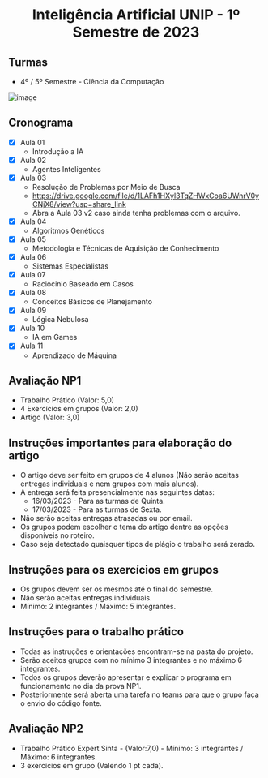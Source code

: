 <h1 align="center">
    Inteligência Artificial UNIP - 1º Semestre de 2023
</h1>

## Turmas
- 4º / 5º Semestre - Ciência da Computação

![image](https://user-images.githubusercontent.com/70485830/217884586-36e66f3c-ba65-4639-beff-af10df9bad24.png)

## Cronograma

- [x]  Aula 01
    - Introdução a IA
- [x]  Aula 02
    - Agentes Inteligentes
- [x]  Aula 03
    - Resolução de Problemas por Meio de Busca
    - https://drive.google.com/file/d/1LAFh1HXyl3TqZHWxCoa6UWnrV0yCNjX8/view?usp=share_link
    - Abra a Aula 03 v2 caso ainda tenha problemas com o arquivo.
- [x]  Aula 04
    - Algoritmos Genéticos
- [x]  Aula 05 
    - Metodologia e Técnicas de Aquisição de Conhecimento
- [x]  Aula 06
    - Sistemas Especialistas
- [x] Aula 07
    - Raciocinio Baseado em Casos
- [x] Aula 08
    - Conceitos Básicos de Planejamento
- [x]  Aula 09
    - Lógica Nebulosa
- [x]  Aula 10
    - IA em Games
- [x]  Aula 11
    - Aprendizado de Máquina

## Avaliação NP1
- Trabalho Prático (Valor: 5,0)
- 4 Exercícios em grupos (Valor: 2,0)
- Artigo (Valor: 3,0)

## Instruções importantes para elaboração do artigo
- O artigo deve ser feito em grupos de 4 alunos (Não serão aceitas entregas individuais e nem grupos com mais alunos).
- A entrega será feita presencialmente nas seguintes datas:
    - 16/03/2023 - Para as turmas de Quinta.
    - 17/03/2023 - Para as turmas de Sexta.
- Não serão aceitas entregas atrasadas ou por email.
- Os grupos podem escolher o tema do artigo dentre as opções disponíveis no roteiro.
- Caso seja detectado quaisquer tipos de plágio o trabalho será zerado.

## Instruções para os exercícios em grupos
- Os grupos devem ser os mesmos até o final do semestre.
- Não serão aceitas entregas individuais.
- Mínimo: 2 integrantes / Máximo: 5 integrantes.

## Instruções para o trabalho prático
- Todas as instruções e orientações encontram-se na pasta do projeto.
- Serão aceitos grupos com no mínimo 3 integrantes e no máximo 6 integrantes.
- Todos os grupos deverão apresentar e explicar o programa em funcionamento no dia da prova NP1.
- Posteriormente será aberta uma tarefa no teams para que o grupo faça o envio do código fonte.

## Avaliação NP2
- Trabalho Prático Expert Sinta - (Valor:7,0) - Mínimo: 3 integrantes / Máximo: 6 integrantes.
- 3 exercícios em grupo (Valendo 1 pt cada).



